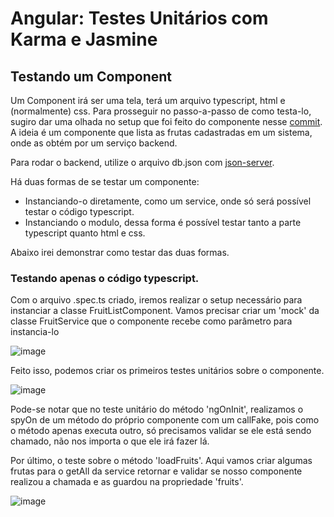 # Angular: Testes Unitários com Karma e Jasmine

## Testando um Component

Um Component irá ser uma tela, terá um arquivo typescript, html e (normalmente) css. Para prosseguir no passo-a-passo de como testa-lo, sugiro dar uma olhada no setup que foi feito do componente nesse [commit](https://github.com/abreu-dev/angular-unit-test/commit/b44e4246050dce7719366cf05196a8b1b0f539c9). A ideia é um componente que lista as frutas cadastradas em um sistema, onde as obtém por um serviço backend.

Para rodar o backend, utilize o arquivo db.json com [json-server](https://github.com/typicode/json-server).

Há duas formas de se testar um componente:
- Instanciando-o diretamente, como um service, onde só será possível testar o código typescript.
- Instanciando o modulo, dessa forma é possível testar tanto a parte typescript quanto html e css.

Abaixo irei demonstrar como testar das duas formas.

### Testando apenas o código typescript.

Com o arquivo .spec.ts criado, iremos realizar o setup necessário para instanciar a classe FruitListComponent. Vamos precisar criar um 'mock' da classe FruitService que o componente recebe como parâmetro para instancia-lo

![image](https://user-images.githubusercontent.com/73451858/153770682-bb907087-5ef4-4a27-95c3-738714f11877.png)

Feito isso, podemos criar os primeiros testes unitários sobre o componente.

![image](https://user-images.githubusercontent.com/73451858/153770669-ad8d3ecc-5fd7-4024-b175-9cceae8eeaa7.png)

Pode-se notar que no teste unitário do método 'ngOnInit', realizamos o spyOn de um método do próprio componente com um callFake, pois como o método apenas executa outro, só precisamos validar se ele está sendo chamado, não nos importa o que ele irá fazer lá.

Por último, o teste sobre o método 'loadFruits'. Aqui vamos criar algumas frutas para o getAll da service retornar e validar se nosso componente realizou a chamada e as guardou na propriedade 'fruits'.

![image](https://user-images.githubusercontent.com/73451858/153770884-b454263d-3d9a-46b1-93fe-78e6cb59ecd8.png)

